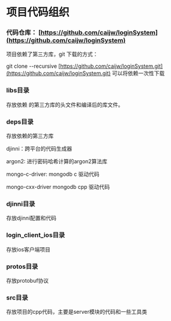 # 项目代码组织

### 代码仓库： [https://github.com/caijw/loginSystem](https://github.com/caijw/loginSystem)

项目依赖了第三方库，git 下载的方式：

git clone --recursive [https://github.com/caijw/loginSystem.git](https://github.com/caijw/loginSystem.git) 可以将依赖一次性下载

### libs目录

存放依赖 的第三方库的头文件和编译后的库文件。

### deps目录

存放依赖的第三方库

djinni：跨平台的代码生成器

argon2: 进行密码哈希计算的argon2算法库

mongo-c-driver: mongodb c 驱动代码

mongo-cxx-driver mongodb cpp 驱动代码

### djinni目录

存放djinni配置和代码

### login\_client\_ios目录

存放ios客户端项目

### protos目录

存放protobuf协议

### src目录

存放项目的cpp代码，主要是server模块的代码和一些工具类

